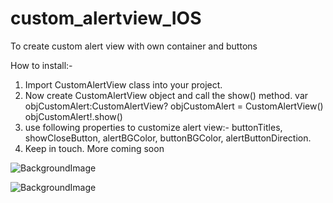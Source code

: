 # custom_alertview_IOS
To create custom alert view with own container and buttons

How to install:-

1. Import CustomAlertView class into your project.
2. Now create CustomAlertView object and call the show() method.
    var objCustomAlert:CustomAlertView?
    objCustomAlert = CustomAlertView()
    objCustomAlert!.show()
3. use following properties to customize alert view:-
    buttonTitles, showCloseButton, alertBGColor, buttonBGColor, alertButtonDirection.
4. Keep in touch. More coming soon

![BackgroundImage](https://raw.githubusercontent.com/ankitsainisoftobiz/custom_alertview_IOS/master/Simulator%20Screen%20Shot%20Apr%208%2C%202016%2C%204.43.42%20PM.png)

![BackgroundImage](https://github.com/ankitsainisoftobiz/custom_alertview_IOS/blob/master/Screen%20Shot%202016-04-18%20at%204.38.09%20PM.png?raw=true)